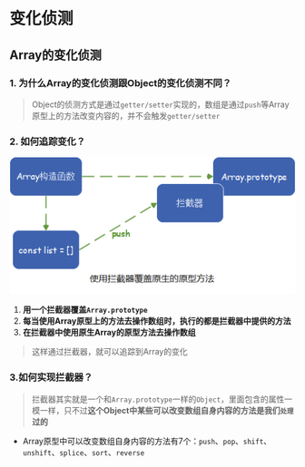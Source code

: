 # 变化侦测

## Array的变化侦测

### 1. 为什么Array的变化侦测跟Object的变化侦测不同？

> Object的侦测方式是通过`getter/setter`实现的，数组是通过`push`等Array原型上的方法改变内容的，并不会触发`getter/setter`

### 2. 如何追踪变化？

![变化侦测](./img/Array-变化侦测1.png)

1. **用一个拦截器覆盖`Array.prototype`**
2. **每当使用Array原型上的方法去操作数组时，执行的都是拦截器中提供的方法**
3. **在拦截器中使用原生Array的原型方法去操作数组**

> 这样通过拦截器，就可以追踪到Array的变化

### 3.如何实现拦截器？

> 拦截器其实就是一个和`Array.prototype`一样的`Object`，里面包含的属性一模一样，只不过**这个Object中某些可以改变数组自身内容的方法是我们`处理`过的**

* Array原型中可以改变数组自身内容的方法有7个：`push`、`pop`、`shift`、`unshift`、`splice`、`sort`、`reverse`

